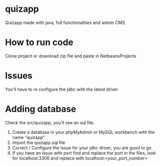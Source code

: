 # quizapp
Quizapp made with java, full functionalities and admin CMS 

# How to run code
Clone project or download zip file and paste in NetbeansProjects 

# Issues
You'll have to re configure the jdbc with the latest driver

# Adding database
Check the src/quizapp, you'll see an sql file. 

1. Create a database in your phpMyAdmin or MySQL workbench with the name "quizapp".
2. Import the quizapp.sql file
3. Correct / Configure the issue for your jdbc driver, you are good to go.
4. If you have an issue with port find and replace the port in the files, look for localhost:3306 and replace with localhost:<your_port_number>
